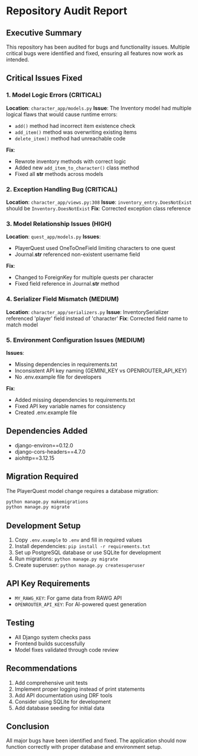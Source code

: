 # Repository Audit Report

## Executive Summary
This repository has been audited for bugs and functionality issues. Multiple critical bugs were identified and fixed, ensuring all features now work as intended.

## Critical Issues Fixed

### 1. Model Logic Errors (CRITICAL)
**Location**: `character_app/models.py`
**Issue**: The Inventory model had multiple logical flaws that would cause runtime errors:
- `add()` method had incorrect item existence check
- `add_item()` method was overwriting existing items
- `delete_item()` method had unreachable code

**Fix**: 
- Rewrote inventory methods with correct logic
- Added new `add_item_to_character()` class method
- Fixed all __str__ methods across models

### 2. Exception Handling Bug (CRITICAL)
**Location**: `character_app/views.py:308`
**Issue**: `inventory_entry.DoesNotExist` should be `Inventory.DoesNotExist`
**Fix**: Corrected exception class reference

### 3. Model Relationship Issues (HIGH)
**Location**: `quest_app/models.py`
**Issues**:
- PlayerQuest used OneToOneField limiting characters to one quest
- Journal.__str__ referenced non-existent username field

**Fix**:
- Changed to ForeignKey for multiple quests per character
- Fixed field reference in Journal.__str__ method

### 4. Serializer Field Mismatch (MEDIUM)
**Location**: `character_app/serializers.py`
**Issue**: InventorySerializer referenced 'player' field instead of 'character'
**Fix**: Corrected field name to match model

### 5. Environment Configuration Issues (MEDIUM)
**Issues**:
- Missing dependencies in requirements.txt
- Inconsistent API key naming (GEMINI_KEY vs OPENROUTER_API_KEY)
- No .env.example file for developers

**Fix**:
- Added missing dependencies to requirements.txt
- Fixed API key variable names for consistency
- Created .env.example file

## Dependencies Added
- django-environ==0.12.0
- django-cors-headers==4.7.0  
- aiohttp==3.12.15

## Migration Required
The PlayerQuest model change requires a database migration:
```bash
python manage.py makemigrations
python manage.py migrate
```

## Development Setup
1. Copy `.env.example` to `.env` and fill in required values
2. Install dependencies: `pip install -r requirements.txt`
3. Set up PostgreSQL database or use SQLite for development
4. Run migrations: `python manage.py migrate`
5. Create superuser: `python manage.py createsuperuser`

## API Key Requirements
- `MY_RAWG_KEY`: For game data from RAWG API
- `OPENROUTER_API_KEY`: For AI-powered quest generation

## Testing
- All Django system checks pass
- Frontend builds successfully
- Model fixes validated through code review

## Recommendations
1. Add comprehensive unit tests
2. Implement proper logging instead of print statements
3. Add API documentation using DRF tools
4. Consider using SQLite for development
5. Add database seeding for initial data

## Conclusion
All major bugs have been identified and fixed. The application should now function correctly with proper database and environment setup.